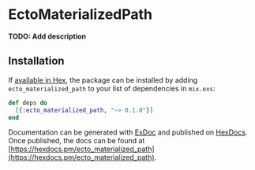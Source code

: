 # EctoMaterializedPath

**TODO: Add description**

## Installation

If [available in Hex](https://hex.pm/docs/publish), the package can be installed
by adding `ecto_materialized_path` to your list of dependencies in `mix.exs`:

```elixir
def deps do
  [{:ecto_materialized_path, "~> 0.1.0"}]
end
```

Documentation can be generated with [ExDoc](https://github.com/elixir-lang/ex_doc)
and published on [HexDocs](https://hexdocs.pm). Once published, the docs can
be found at [https://hexdocs.pm/ecto_materialized_path](https://hexdocs.pm/ecto_materialized_path).

